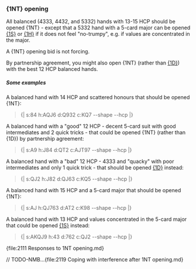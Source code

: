 ### <a name="1NT_opening"> {1NT} opening

All balanced (4333, 4432, and 5332) hands with 13-15 HCP should be opened {1NT} - except that a 5332 hand with a 5-card major can be opened [{1S}](#1S_opening) or [{1H}](#1H_opening) if it does not feel "no-trumpy", e.g. if values are concentrated in the major.

A {1NT} opening bid is not forcing.

By partnership agreement, you might also open {1NT} (rather than [{1D}](#1D_opening)) with the best 12 HCP balanced hands.

##### Some examples

A balanced hand with 14 HCP and scattered honours that should be opened {1NT}:

> {| s:84 h:AQJ6 d:Q932 c:KQ7 --shape --hcp |}

A balanced hand with a "good" 12 HCP - decent 5-card suit with good intermediates and 2 quick tricks  - that could be opened {1NT} (rather than {1D}) by partnership agreement:

> {| s:A9 h:J84 d:QT2 c:AJT97 --shape --hcp |}

A balanced hand with a "bad" 12 HCP - 4333 and "quacky" with poor intermediates and only 1 quick trick - that should be opened [{1D}](#1D_opening) instead:

> {| s:QJ2 h:J82 d:QJ63 c:KQ5 --shape --hcp |}

A balanced hand with 15 HCP and a 5-card major that should be opened {1NT}:

> {| s:AJ h:QJ763 d:AT2 c:K98 --shape --hcp |}

A balanced hand with 13 HCP and values concentrated in the 5-card major that could be opened [{1S}](#1S_opening) instead:

> {| s:AKQJ9 h:43 d:762 c:QJ2 --shape --hcp |}

{file:2111 Responses to 1NT opening.md}

// TODO-NMB...{file:2119 Coping with interference after 1NT opening.md}
